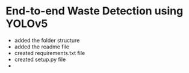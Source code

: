 # End-to-end Waste Detection using YOLOv5

- added the folder structure
- added the readme file
- created requirements.txt file
- created setup.py file
- 